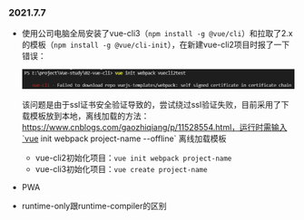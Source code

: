 ### 2021.7.7

* 使用公司电脑全局安装了vue-cli3（`npm install -g @vue/cli`）和拉取了2.x的模板（`npm install -g @vue/cli-init`），在新建vue-cli2项目时报了一下错误：

  ![Snipaste_2021-07-07_15-46-21](.\img\前端学习日志\Snipaste_2021-07-07_15-46-21.png)

  该问题是由于ssl证书安全验证导致的，尝试绕过ssl验证失败，目前采用了下载模板放到本地，离线加载的方法：https://www.cnblogs.com/gaozhiqiang/p/11528554.html，运行时需输入`vue init webpack project-name --offline` 离线加载模板

  * vue-cli2初始化项目：`vue init webpack project-name`
  * vue-cli3初始化项目：`vue create project-name` 

* PWA
* runtime-only跟runtime-compiler的区别

